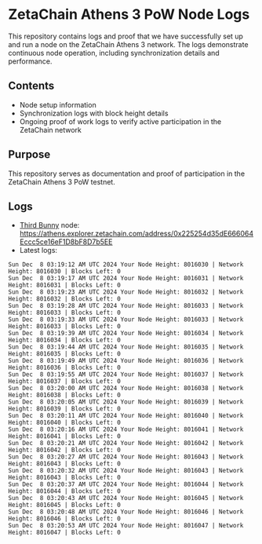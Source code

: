 # ZetaChain Athens 3 PoW Node Logs
This repository contains logs and proof that we have successfully set up and run a node on the ZetaChain Athens 3 network. The logs demonstrate continuous node operation, including synchronization details and performance.

## Contents
- Node setup information
- Synchronization logs with block height details
- Ongoing proof of work logs to verify active participation in the ZetaChain network

## Purpose
This repository serves as documentation and proof of participation in the ZetaChain Athens 3 PoW testnet.

## Logs

- [Third Bunny](https://thirdbunny.xyz/) node: https://athens.explorer.zetachain.com/address/0x225254d35dE666064Eccc5ce16eF1D8bF8D7b5EE
- Latest logs:
```
Sun Dec  8 03:19:12 AM UTC 2024 Your Node Height: 8016030 | Network Height: 8016030 | Blocks Left: 0
Sun Dec  8 03:19:17 AM UTC 2024 Your Node Height: 8016031 | Network Height: 8016031 | Blocks Left: 0
Sun Dec  8 03:19:23 AM UTC 2024 Your Node Height: 8016032 | Network Height: 8016032 | Blocks Left: 0
Sun Dec  8 03:19:28 AM UTC 2024 Your Node Height: 8016033 | Network Height: 8016033 | Blocks Left: 0
Sun Dec  8 03:19:33 AM UTC 2024 Your Node Height: 8016033 | Network Height: 8016033 | Blocks Left: 0
Sun Dec  8 03:19:39 AM UTC 2024 Your Node Height: 8016034 | Network Height: 8016034 | Blocks Left: 0
Sun Dec  8 03:19:44 AM UTC 2024 Your Node Height: 8016035 | Network Height: 8016035 | Blocks Left: 0
Sun Dec  8 03:19:49 AM UTC 2024 Your Node Height: 8016036 | Network Height: 8016036 | Blocks Left: 0
Sun Dec  8 03:19:55 AM UTC 2024 Your Node Height: 8016037 | Network Height: 8016037 | Blocks Left: 0
Sun Dec  8 03:20:00 AM UTC 2024 Your Node Height: 8016038 | Network Height: 8016038 | Blocks Left: 0
Sun Dec  8 03:20:05 AM UTC 2024 Your Node Height: 8016039 | Network Height: 8016039 | Blocks Left: 0
Sun Dec  8 03:20:11 AM UTC 2024 Your Node Height: 8016040 | Network Height: 8016040 | Blocks Left: 0
Sun Dec  8 03:20:16 AM UTC 2024 Your Node Height: 8016041 | Network Height: 8016041 | Blocks Left: 0
Sun Dec  8 03:20:21 AM UTC 2024 Your Node Height: 8016042 | Network Height: 8016042 | Blocks Left: 0
Sun Dec  8 03:20:27 AM UTC 2024 Your Node Height: 8016043 | Network Height: 8016043 | Blocks Left: 0
Sun Dec  8 03:20:32 AM UTC 2024 Your Node Height: 8016043 | Network Height: 8016043 | Blocks Left: 0
Sun Dec  8 03:20:37 AM UTC 2024 Your Node Height: 8016044 | Network Height: 8016044 | Blocks Left: 0
Sun Dec  8 03:20:43 AM UTC 2024 Your Node Height: 8016045 | Network Height: 8016045 | Blocks Left: 0
Sun Dec  8 03:20:48 AM UTC 2024 Your Node Height: 8016046 | Network Height: 8016046 | Blocks Left: 0
Sun Dec  8 03:20:53 AM UTC 2024 Your Node Height: 8016047 | Network Height: 8016047 | Blocks Left: 0
```
